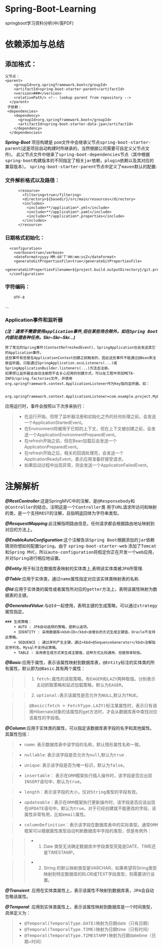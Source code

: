 # Spring-Boot-Learning
springboot学习资料分析(中/英PDF)
# 依赖添加与总结

## 添加格式：
    父节点：
    <parent>
        <groupId>org.springframework.boot</groupId>
        <artifactId>spring-boot-starter-parent</artifactId>
        <version>###</version>
        <relativePath/> <!-- lookup parent from repository -->
      </parent>
     子依赖：
     <dependencies>
        <dependency>
          <groupId>org.springframework.boot</groupId>
          <artifactId>spring-boot-starter-data-jpa</artifactId>
        </dependency>
      </dependencies>
    
___Spring-Boot___ 项目构建是 <kbd>pom</kbd>文件中会继承父节点<kbd>spring-boot-starter-parent</kbd>(这是项目自动构建时所继承的，当然根据公司需要可自定义父节点文件)，
此父节点文件中继承了<kbd>spring-boot-dependencies</kbd>节点（其中根据<kbd>spring-boot</kbd>构建版本的不同指定了相关<kbd>jar</kbd>依赖，<kbd>plugin</kbd>依赖以及其对应的兼容版本）。
<kbd>spring-boot-starter-parent</kbd>节点中定义了<kbd>maven</kbd>默认的配置:
### 文件解析格式以及路径：
          <resource>
            <filtering>true</filtering>
            <directory>${basedir}/src/main/resources</directory>
            <includes>
              <include>**/application*.yml</include>
              <include>**/application*.yaml</include>
              <include>**/application*.properties</include>
            </includes>
          </resource>    
### 日期格式初始化：
      <configuration>
        <verbose>true</verbose>
        <dateFormat>yyyy-MM-dd'T'HH:mm:ssZ</dateFormat>
        <generateGitPropertiesFile>true</generateGitPropertiesFile>
        <generateGitPropertiesFilename>${project.build.outputDirectory}/git.properties</generateGitPropertiesFilename>
      </configuration>
### 字符编码：
        UTF-8
...<br/> 

### Application事件和监听器
___(注：通常不需要使用<kbd>application</kbd>事件,但在某些场合除外，如在<kbd>Spring Boot</kbd>内部处理各种任务。Skr~Skr~Skr...)___

    除了常见的Spring事件(ContextRefreshedEvent)，SpringApplication也会发送其它的Application事件。
    这些事件有些是在ApplicationContext创建之前触发的，因此这些事件不能通过@Bean来注册监听器，只能通过SpringApplication.assListeners(...)或SpringApplicationBuilder.listeners(...)方法去注册。
    如果想让监听器去自动注册而不去关心应用的创建方式，可以在工程中添加META-INFO/spring.factories文件，并使用org.springframework.context.ApplicationListener作为Key指向监听器，如：

       org.springframework.context.ApplicationListener=com.example.project.MyListener
   
 应用运行时，事件会按照以下次序来执行：
 
 > + 在运行开始，但除了监听器注册和初始化之外的任何处理之前，会发送一个ApplicationStartedEvent。
 > + 在Environment将被用于已知的上下文，但在上下文被创建之前，会发送一个ApplicationEnvironmentPreparedEvent。
 > + 在refresh开始之前，但在Bean加载后会发送一个ApplicationPreparedEvent。
 > + 在refresh开始之后，相关的回调处理完，会发送一个ApplicationReadyEvent，表示应用准备好接受请求。
 > + 如果启动过程中出现异常，则会发送一个ApplicationFailedEvent。


# 注解解析
___@RestController___:这是SpringMVC中的注解，是<kbd>@Responsebody</kbd>和<kbd>@Controller</kbd>的结合。注明这是一个<kbd>Controller</kbd>类
用于<kbd>URL</kbd>请求所访问和映射的类，是一个支持<kbd>REST</kbd>的注解，且指明返回体为字符串类型。<br/>

___@ResquestMapping___:此注解指明路由信息，任何请求都会根据路由地址映射到对应的方法上。<br/>

___@EnableAutoConfiguration___:这个注解告诉<kbd>Spring Boot</kbd>根据添加的<kbd>jar</kbd>依赖猜测你想如何配置<kbd>Spring</kbd>。由于 <kbd>spring-boot-starter-web</kbd> 添加了<kbd>Tomcat</kbd>和<kbd>Spring MVC</kbd>，所以<kbd>auto-configuration</kbd>将假定你正在开发一个<kbd>web</kbd>应用，并对<kbd>Spring</kbd>进行相应地设置。<br/>

___@Entity___:用于标注在数据库表映射的实体类上,表明该实体类被<kbd>JPA</kbd>所管理.

___@Table___:应用于实体类，通过<kbd>name</kbd>属性指定对应该实体类映射表的名称.

___@Id___:应用于实体类的属性或者属性所对应的<kbd>getter</kbd>方法上，表明该属性映射为数据表的主键。

___@GeneratedValue___:与<kbd>@Id</kbd>一起使用，表明主键的生成策略，可以通过<kbd>strategy</kbd>属性指定。

    ### 生成策略：
        + AUTO : JPA自动选择的策略，是默认选项。
        + IDENTITY : 采用数据库<kbd>ID</kbd>自增长的方式生成主键值，Oracle不支持此策略。
        + SEQUENCE : 通过序列产生主键，通过<kbd>@SequenceGenerator</kbd>注解指定序列名，Mysql不支持此策略。
        + TABLE : 采用表生成方式来生成主键值，这种方式比较通用，但是效率较低。

___@Basic___:应用于属性，表示该属性映射到数据库表，<kbd>@Entity</kbd>标注的实体类的所有属性，默认即为<kbd>@Basic</kbd>.其有两个属性：

>> 1. <kbd>fetch:</kbd>属性的读取策略，有<kbd>EAGER</kbd>和<kbd>LAZY</kbd>两种取值。分别表示主动抓取策略和延迟加载策略，默认为<kbd>EAGER</kbd>。

>> 2. <kbd>optional:</kbd>表示该属性是否允许为<kbd>NULL</kbd>,默认为<kbd>TRUE</kbd>。

>> <kbd>@Basic(fetch = FetchType.LAZY)</kbd>标注某属性时，表示只有调用Hibernate对象的该属性的get方法时，才会从数据库表中查找对应该属性的字段值。

___@Column___:应用于实体类的属性，可以指定该数据库表字段的名字和其他属性。其属性包括：

> + <kbd>name</kbd>: 表示数据库表中该字段的名称，默认情形属性名称一致。

> + <kbd>nullable</kbd>: 表示该字段是否允许为<kbd>null</kbd>,默认为<kbd>true</kbd> .

> + <kbd>unique</kbd>: 表示该字段是否为唯一标识，默认为<kbd>false</kbd>。

> + <kbd>insertable</kbd>： 表示在<kbd>ORM</kbd>框架执行插入操作时，该字段是否应出现<kbd>INSERT</kbd>语句中，默认为<kbd>true</kbd>。

> + <kbd>length</kbd>：表示该字段的大小，仅对<kbd>String</kbd>类型的字段有效。

> + <kbd>updateable</kbd>：表示在<kbd>ORM</kbd>框架执行更新操作时，该字段是否应该出现在<kbd>UPDATE</kbd>语句中，默认为<kbd>true</kbd>。对于已经创建就不能更改的字段，该属性非常有用，比如<kbd>email</kbd>属性。

> + <kbd>columnDefinition</kbd>：表示该字段在数据库表中的实际类型。通常<kbd>ORM</kbd>框架可以根据属性类型自动判断数据库中字段的类型，但是有例外：

>> +    1. Date 类型无法确定数据库中字段类型究竟是DATE、TIME还是TIMESTAMP。

>> +    2. String 的默认映射类型是VARCHAR，如果希望将String类型映射到特定数据库的BLOB或TEXT字段类型，则需要进行设置。

___@Transient___: 应用在实体类属性上，表示该属性不映射到数据库表，<kbd>JPA</kbd>会自动忽略该属性。

___@Temporal___: 应用到实体类属性上，表示该属性映射到数据库是一个时间类型，具体定义为：

> + <kbd>@Temporal(TemporalType.DATE)</kbd>映射为日期date（只有日期）
> + <kbd>@Temporal(TemporalType.TIME)</kbd>映射为日期time（只有时间）
> + <kbd>@Temporal(TemporalType.TIMESTAMP)</kbd>映射为日期datetime（日期+时间）
 
